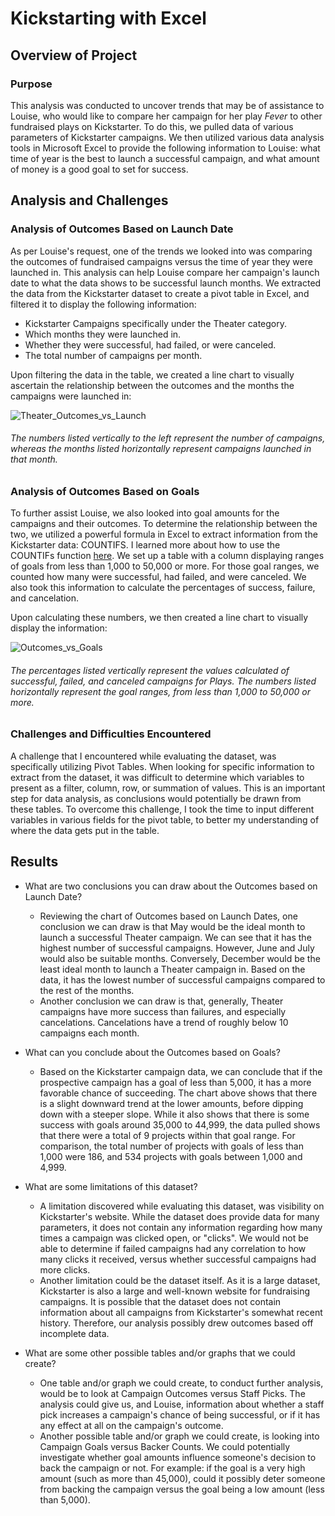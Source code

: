 # Kickstarting with Excel

## Overview of Project

### Purpose
This analysis was conducted to uncover trends that may be of assistance to Louise, who would like to compare her campaign for her play _Fever_ to other fundraised plays on Kickstarter. To do this, we pulled data of various parameters of Kickstarter campaigns. We then utilized various data analysis tools in Microsoft Excel to provide the following information to Louise: what time of year is the best to launch a successful campaign, and what amount of money is a good goal to set for success.

## Analysis and Challenges

### Analysis of Outcomes Based on Launch Date

As per Louise's request, one of the trends we looked into was comparing the outcomes of fundraised campaigns versus the time of year they were launched in. This analysis can help Louise compare her campaign's launch date to what the data shows to be successful launch months. We extracted the data from the Kickstarter dataset to create a pivot table in Excel, and filtered it to display the following information:
- Kickstarter Campaigns specifically under the Theater category.
- Which months they were launched in.
- Whether they were successful, had failed, or were canceled.
- The total number of campaigns per month.

Upon filtering the data in the table, we created a line chart to visually ascertain the relationship between the outcomes and the months the campaigns were launched in:

![Theater_Outcomes_vs_Launch](https://user-images.githubusercontent.com/106129195/173490708-05fca076-f8e6-4e5a-bf50-a132ab894551.png)

###### The numbers listed vertically to the left represent the number of campaigns, whereas the months listed horizontally represent campaigns launched in that month.

### Analysis of Outcomes Based on Goals

To further assist Louise, we also looked into goal amounts for the campaigns and their outcomes. To determine the relationship between the two, we utilized a powerful formula in Excel to extract information from the Kickstarter data: COUNTIFS. I learned more about how to use the COUNTIFs function [here](https://support.microsoft.com/en-us/office/countifs-function-dda3dc6e-f74e-4aee-88bc-aa8c2a866842?ui=en-us&rs=en-us&ad=us). We set up a table with a column displaying ranges of goals from less than 1,000 to 50,000 or more. For those goal ranges, we counted how many were successful, had failed, and were canceled. We also took this information to calculate the percentages of success, failure, and cancelation.

Upon calculating these numbers, we then created a line chart to visually display the information:

![Outcomes_vs_Goals](https://user-images.githubusercontent.com/106129195/173490725-5f073f13-05b3-4e4c-b140-fd929ec6d030.png)

###### The percentages listed vertically represent the values calculated of successful, failed, and canceled campaigns for Plays. The numbers listed horizontally represent the goal ranges, from less than 1,000 to 50,000 or more.

### Challenges and Difficulties Encountered
A challenge that I encountered while evaluating the dataset, was specifically utilizing Pivot Tables. When looking for specific information to extract from the dataset, it was difficult to determine which variables to present as a filter, column, row, or summation of values. This is an important step for data analysis, as conclusions would potentially be drawn from these tables. To overcome this challenge, I took the time to input different variables in various fields for the pivot table, to better my understanding of where the data gets put in the table.

## Results

- What are two conclusions you can draw about the Outcomes based on Launch Date?
  - Reviewing the chart of Outcomes based on Launch Dates, one conclusion we can draw is that May would be the ideal month to launch a successful Theater campaign. We can see that it has the highest number of successful campaigns. However, June and July would also be suitable months. Conversely, December would be the least ideal month to launch a Theater campaign in. Based on the data, it has the lowest number of successful campaigns compared to the rest of the months.
  - Another conclusion we can draw is that, generally, Theater campaigns have more success than failures, and especially cancelations. Cancelations have a trend of roughly below 10 campaigns each month.

- What can you conclude about the Outcomes based on Goals?
  - Based on the Kickstarter campaign data, we can conclude that if the prospective campaign has a goal of less than 5,000, it has a more favorable chance of succeeding. The chart above shows that there is a slight downward trend at the lower amounts, before dipping down with a steeper slope. While it also shows that there is some success with goals around 35,000 to 44,999, the data pulled shows that there were a total of 9 projects within that goal range. For comparison, the total number of projects with goals of less than 1,000 were 186, and 534 projects with goals between 1,000 and 4,999.

- What are some limitations of this dataset?
  - A limitation discovered while evaluating this dataset, was visibility on Kickstarter's website. While the dataset does provide data for many parameters, it does not contain any information regarding how many times a campaign was clicked open, or "clicks". We would not be able to determine if failed campaigns had any correlation to how many clicks it received, versus whether successful campaigns had more clicks.
  - Another limitation could be the dataset itself. As it is a large dataset, Kickstarter is also a large and well-known website for fundraising campaigns. It is possible that the dataset does not contain information about all campaigns from Kickstarter's somewhat recent history. Therefore, our analysis possibly drew outcomes based off incomplete data.

- What are some other possible tables and/or graphs that we could create?
  - One table and/or graph we could create, to conduct further analysis, would be to look at Campaign Outcomes versus Staff Picks. The analysis could give us, and Louise, information about whether a staff pick increases a campaign's chance of being successful, or if it has any effect at all on the campaign's outcome.
  - Another possible table and/or graph we could create, is looking into Campaign Goals versus Backer Counts. We could potentially investigate whether goal amounts influence someone's decision to back the campaign or not. For example: if the goal is a very high amount (such as more than 45,000), could it possibly deter someone from backing the campaign versus the goal being a low amount (less than 5,000).

